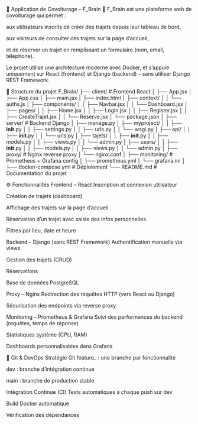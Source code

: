 🚗 Application de Covoiturage – F_Brain
🧠 F_Brain est une plateforme web de covoiturage qui permet :

aux utilisateurs inscrits de créer des trajets depuis leur tableau de bord,

aux visiteurs de consulter ces trajets sur la page d’accueil,

et de réserver un trajet en remplissant un formulaire (nom, email, téléphone).

Le projet utilise une architecture moderne avec Docker, et s’appuie uniquement sur React (frontend) et Django (backend) – sans utiliser Django REST Framework.

🧱 Structure du projet
F_Brain/
├── client/                          # Frontend React
│   ├── App.jsx
│   ├── App.css
│   ├── main.jsx
│   ├── index.html
│   ├── context/
│   │   └── auths.js
│   ├── components/
│   │   ├── Navbar.jsx
│   │   └── Dashboard.jsx
│   ├── pages/
│   │   ├── Home.jsx
│   │   ├── Login.jsx
│   │   ├── Register.jsx
│   │   ├── CreateTrajet.jsx
│   │   └── Reserve.jsx
│   └── package.json
│
├── server/                          # Backend Django
│   ├── manage.py
│   ├── myproject/
│   │   ├── __init__.py
│   │   ├── settings.py
│   │   ├── urls.py
│   │   └── wsgi.py
│   ├── api/
│   │   ├── __init__.py
│   │   └── urls.py
│   ├── tajets/
│   │   ├── __init__.py
│   │   ├── models.py
│   │   ├── views.py
│   │   └── admin.py
│   ├── users/
│   │   ├── __init__.py
│   │   ├── models.py
│   │   ├── views.py
│   │   └── admin.py
│
├── proxy/                           # Nginx reverse proxy
│   └── nginx.conf
│
├── monitoring/                      # Prometheus + Grafana config
│   ├── prometheus.yml
│   └── grafana.ini
│
├── docker-compose.yml               # Déploiement
└── README.md                        # Documentation du projet

⚙️ Fonctionnalités
Frontend – React
Inscription et connexion utilisateur

Création de trajets (dashboard)

Affichage des trajets sur la page d’accueil

Réservation d’un trajet avec saisie des infos personnelles

Filtres par lieu, date et heure

Backend – Django (sans REST Framework)
Authentification manuelle via views

Gestion des trajets (CRUD)

Réservations

Base de données PostgreSQL

Proxy – Nginx
Redirection des requêtes HTTP (vers React ou Django)

Sécurisation des endpoints via reverse proxy

Monitoring – Prometheus & Grafana
Suivi des performances du backend (requêtes, temps de réponse)

Statistiques système (CPU, RAM)

Dashboards personnalisables dans Grafana

🔄 Git & DevOps
Stratégie Git
feature_<nom> : une branche par fonctionnalité

dev : branche d’intégration continue

main : branche de production stable

Intégration Continue (CI)
Tests automatiques à chaque push sur dev

Build Docker automatique

Vérification des dépendances